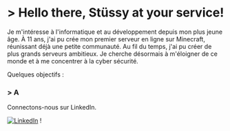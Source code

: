 # > Hello there, Stüssy at your service!

Je m'intéresse à l'informatique et au développement depuis mon plus jeune âge. À 11 ans, j'ai pu crée mon premier serveur en ligne sur Minecraft,
réunissant déjà une petite communauté. Au fil du temps, j'ai pu créer de plus grands serveurs ambitieux. Je cherche désormais à m'éloigner de ce monde
et à me concentrer à la cyber sécurité.

Quelques objectifs :
### > A

Connectons-nous sur LinkedIn.

[![LinkedIn](https://img.shields.io/badge/LinkedIn-blue?logo=linkedin)](https://www.linkedin.com/in/ilyesamiri/) !
